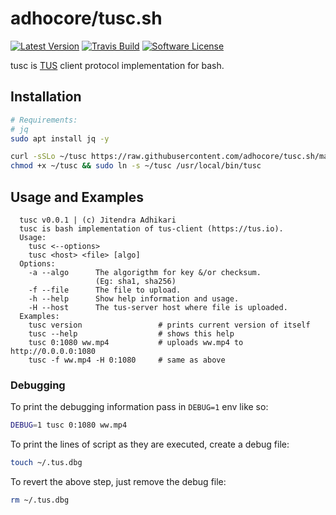 # adhocore/tusc.sh

[![Latest Version](https://img.shields.io/github/release/adhocore/tusc.sh.svg?style=flat-square)](https://github.com/adhocore/tusc.sh/releases)
[![Travis Build](https://img.shields.io/travis/com/adhocore/tusc.sh/master.svg?style=flat-square)](https://travis-ci.com/adhocore/tusc.sh?branch=master)
[![Software License](https://img.shields.io/badge/license-MIT-brightgreen.svg?style=flat-square)](LICENSE)

tusc is [TUS](https://tus.io) client protocol implementation for bash.

## Installation

```sh
# Requirements:
# jq
sudo apt install jq -y

curl -sSLo ~/tusc https://raw.githubusercontent.com/adhocore/tusc.sh/master/tusc.sh
chmod +x ~/tusc && sudo ln -s ~/tusc /usr/local/bin/tusc
```

## Usage and Examples

```
  tusc v0.0.1 | (c) Jitendra Adhikari
  tusc is bash implementation of tus-client (https://tus.io).
  Usage:
    tusc <--options>
    tusc <host> <file> [algo]
  Options:
    -a --algo      The algorigthm for key &/or checksum.
                   (Eg: sha1, sha256)
    -f --file      The file to upload.
    -h --help      Show help information and usage.
    -H --host      The tus-server host where file is uploaded.
  Examples:
    tusc version                 # prints current version of itself
    tusc --help                  # shows this help
    tusc 0:1080 ww.mp4           # uploads ww.mp4 to http://0.0.0.0:1080
    tusc -f ww.mp4 -H 0:1080     # same as above
```

### Debugging

To print the debugging information pass in `DEBUG=1` env like so:
```sh
DEBUG=1 tusc 0:1080 ww.mp4
```

To print the lines of script as they are executed, create a debug file:
```sh
touch ~/.tus.dbg
```

To revert the above step, just remove the debug file:
```sh
rm ~/.tus.dbg
```
